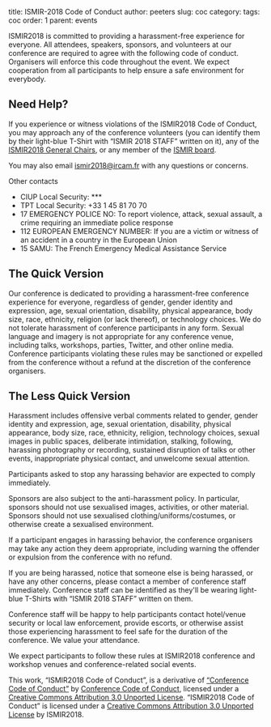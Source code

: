 title: ISMIR-2018 Code of Conduct
author: peeters
slug: coc
category:
tags: coc
order: 1
parent: events


ISMIR2018 is committed to providing a harassment-free experience for everyone. All attendees, speakers, sponsors, and volunteers at our conference are required to agree with the following code of conduct. Organisers will enforce this code throughout the event. We expect cooperation from all participants to help ensure a safe environment for everybody.

## Need Help?

If you experience or witness violations of the ISMIR2018 Code of Conduct, you may approach any of the conference volunteers (you can identify them by their light-blue T-Shirt with “ISMIR 2018 STAFF” written on it), any of the [ISMIR2018 General Chairs](http://ismir2018.ircam.fr/pages/about-organizing-committee.html), or any member of the [ISMIR board](http://ismir.net/society.php).

You may also email [ismir2018@ircam.fr](mailto:ismir2018@ircam.fr) with any questions or concerns.

Other contacts

- CIUP Local Security: ***
- TPT Local Security: +33 1 45 81 70 70
- 17 EMERGENCY POLICE NO: To report violence, attack, sexual assault, a crime requiring an immediate police response
- 112 EUROPEAN EMERGENCY NUMBER: If you are a victim or witness of an accident in a country in the European Union
- 15 SAMU: The French Emergency Medical Assistance Service  

## The Quick Version

Our conference is dedicated to providing a harassment-free conference experience for everyone, regardless of gender, gender identity and expression, age, sexual orientation, disability, physical appearance, body size, race, ethnicity, religion (or lack thereof), or technology choices. We do not tolerate harassment of conference participants in any form. Sexual language and imagery is not appropriate for any conference venue, including talks, workshops, parties, Twitter, and other online media. Conference participants violating these rules may be sanctioned or expelled from the conference without a refund at the discretion of the conference organisers.

## The Less Quick Version

Harassment includes offensive verbal comments related to gender, gender identity and expression, age, sexual orientation, disability, physical appearance, body size, race, ethnicity, religion, technology choices, sexual images in public spaces, deliberate intimidation, stalking, following, harassing photography or recording, sustained disruption of talks or other events, inappropriate physical contact, and unwelcome sexual attention.

Participants asked to stop any harassing behavior are expected to comply immediately.

Sponsors are also subject to the anti-harassment policy. In particular, sponsors should not use sexualised images, activities, or other material. Sponsors should not use sexualised clothing/uniforms/costumes, or otherwise create a sexualised environment.

If a participant engages in harassing behavior, the conference organisers may take any action they deem appropriate, including warning the offender or expulsion from the conference with no refund.

If you are being harassed, notice that someone else is being harassed, or have any other concerns, please contact a member of conference staff immediately. Conference staff can be identified as they'll be wearing light-blue T-Shirts with “ISMIR 2018 STAFF” written on them.

Conference staff will be happy to help participants contact hotel/venue security or local law enforcement, provide escorts, or otherwise assist those experiencing harassment to feel safe for the duration of the conference. We value your attendance.

We expect participants to follow these rules at ISMIR2018 conference and workshop venues and conference-related social events.

This work, “ISMIR2018 Code of Conduct”, is a derivative of [“Conference Code of Conduct”](http://confcodeofconduct.com) by [Conference Code of Conduct](https://github.com/confcodeofconduct), licensed under a [Creative Commons Attribution 3.0 Unported License](https://creativecommons.org/licenses/by/3.0/deed.en_US).
“ISMIR2018 Code of Conduct” is licensed under a [Creative Commons Attribution 3.0 Unported License](https://creativecommons.org/licenses/by/3.0/deed.en_US) by ISMIR2018.
